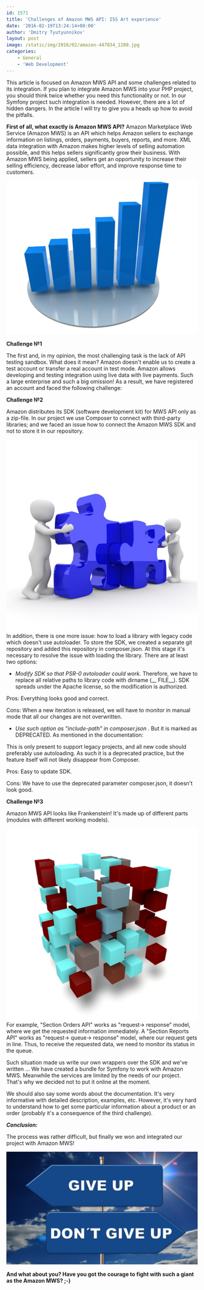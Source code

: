 ```yaml
---
id: 1571
title: 'Challenges of Amazon MWS API: ISS Art experience'
date: '2016-02-19T13:24:14+08:00'
author: 'Dmitry Tyutyunnikov'
layout: post
image: /static/img/2016/02/amazon-447034_1280.jpg
categories:
    - General
    - 'Web Development'
---
```


This article is focused on Amazon MWS API and some challenges related to its integration.
If you plan to integrate Amazon MWS into your PHP project, you should think twice whether you need this functionality or not.
In our Symfony project such integration is needed. However, there are a lot of hidden dangers. In the article I will try to give you a heads up how to avoid the pitfalls.

**First of all, what exactly is Amazon MWS API?**
Amazon Marketplace Web Service (Amazon MWS) is an API which helps Amazon sellers to exchange information on listings, orders, payments, buyers, reports, and more. XML data integration with Amazon makes higher levels of selling automation possible, and this helps sellers significantly grow their business. With Amazon MWS being applied, sellers get an opportunity to increase their selling efficiency, decrease labor effort, and improve response time to customers.

[![graph-163549_1280](/static/img/2016/02/graph-163549_1280.jpg)](/static/img/2016/02/graph-163549_1280.jpg)

**Сhallenge №1**

The first and, in my opinion, the most challenging task is the lack of API testing sandbox. What does it mean? Amazon doesn't enable us to create a test account or transfer a real account in test mode. Amazon allows developing and testing integration using live data with live payments. Such a large enterprise and such a big omission!
As a result, we have registered an account and faced the following challenge:

**Сhallenge №2**

Amazon distributes its SDK (software development kit) for MWS API only as a zip-file. In our project we use Composer to connect with third-party libraries; and we faced an issue how to connect the Amazon MWS SDK and not to store it in our repository.

[![puzzle-1020057_1280](/static/img/2016/02/puzzle-1020057_1280.jpg)](/static/img/2016/02/puzzle-1020057_1280.jpg)
In addition, there is one more issue: how to load a library with legacy code which doesn't use autoloader. To store the SDK, we created a separate git repository and added this repository in composer.json. At this stage it's necessary to resolve the issue with loading the library. There are at least two options:

- *Modify SDK so that PSR-0 avtoloader could work.* Therefore, we have to replace all relative paths to library code with dirname (__ FILE__). SDK spreads under the Apache license, so the modification is authorized.

Pros:
Everything looks good and correct.

Cons:
When a new iteration is released, we will have to monitor in manual mode that all our changes are not overwritten.

- *Use such option as "include-path" in composer.json .* But it is marked as DEPRECATED. As mentioned in the documentation:

This is only present to support legacy projects, and all new code should preferably use autoloading. As such it is a deprecated practice, but the feature itself will not likely disappear from Composer.

Pros:
Easy to update SDK.

Cons:
We have to use the deprecated parameter composer.json, it doesn't look good.

**Сhallenge №3**

Amazon MWS API looks like Frankenstein! It's made up of different parts (modules with different working models).

[![matrix-1013612_1280](/static/img/2016/02/matrix-1013612_1280.jpg)](/static/img/2016/02/matrix-1013612_1280.jpg)
For example, "Section Orders API" works as "request-> response" model, where we get the requested information immediately.
A "Section Reports API" works as "request-> queue-> response" model, where our request gets in line. Thus, to receive the requested data, we need to monitor its status in the queue.

Such situation made us write our own wrappers over the SDK and we've written … We have created a bundle for Symfony to work with Amazon MWS.
Meanwhile the services are limited by the needs of our project. That's why we decided not to put it online at the moment.

We should also say some words about the documentation. It's very informative with detailed description, examples, etc. However, it's very hard to understand how to get some particular information about a product or an order (probably it's a consequence of the third challenge).

***Conclusion:***

The process was rather difficult, but finally we won and integrated our project with Amazon MWS!

[![road-sign-940628_1280](/static/img/2016/02/road-sign-940628_1280.jpg)](/static/img/2016/02/road-sign-940628_1280.jpg)

**And what about you? Have you got the courage to fight with such a giant as the Amazon MWS? ;-)**
